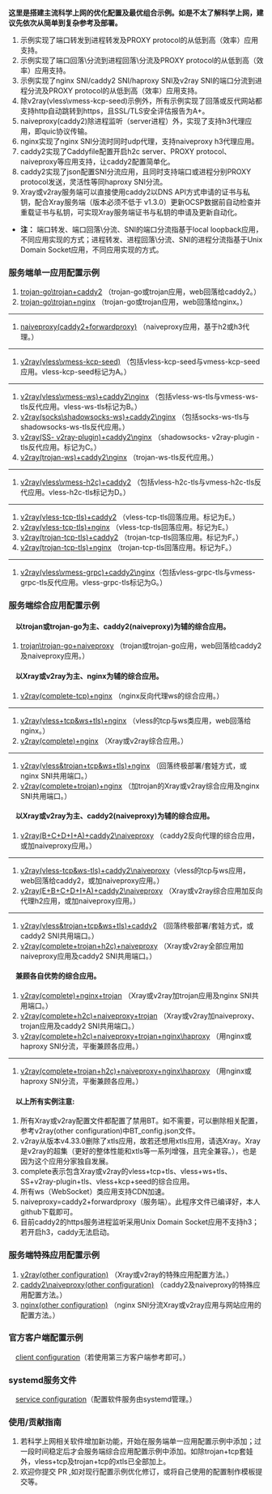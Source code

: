 **这里是搭建主流科学上网的优化配置及最优组合示例。如是不太了解科学上网，建议先依次从简单到复杂参考及部署。**  
1. 示例实现了端口转发到进程转发及PROXY protocol的从低到高（效率）应用支持。
2. 示例实现了端口回落\分流到进程回落\分流及PROXY protocol的从低到高（效率）应用支持。
3. 示例实现了nginx SNI/caddy2 SNI/haproxy SNI及v2ray SNI的端口分流到进程分流及PROXY protocol的从低到高（效率）应用支持。
4. 除v2ray(vless\vmess-kcp-seed)示例外，所有示例实现了回落或反代网站都支持http自动跳转到https，且SSL/TLS安全评估报告为A+。
5. naiveproxy(caddy2)除进程监听（server进程）外，实现了支持h3代理应用，即quic协议传输。
6. nginx实现了nginx SNI分流时同时udp代理，支持naiveproxy h3代理应用。
7. caddy2实现了Caddyfile配置开启h2c server、PROXY protocol、naiveproxy等应用支持，让caddy2配置简单化。
8. caddy2实现了json配置SNI分流应用，且同时支持端口或进程分别PROXY protocol发送，灵活性等同haproxy SNI分流。
9. Xray或v2ray服务端可以直接使用caddy2以DNS API方式申请的证书与私钥，配合Xray服务端（版本必须不低于 v1.3.0）更新OCSP数据前自动检查并重载证书与私钥，可实现Xray服务端证书与私钥的申请及更新自动化。
* **注：** 端口转发、端口回落\分流、SNI的端口分流指基于local loopback应用，不同应用实现的方式；进程转发、进程回落\分流、SNI的进程分流指基于Unix Domain Socket应用，不同应用实现的方式。

### 服务端单一应用配置示例
1. [trojan-go\trojan+caddy2](https://github.com/lxhao61/integrated-examples/tree/master/trojan%5Ctrojan-go%2Bcaddy2) （trojan-go或trojan应用，web回落给caddy2。）  
2. [trojan-go\trojan+nginx](https://github.com/lxhao61/integrated-examples/tree/master/trojan%5Ctrojan-go%2Bnginx) （trojan-go或trojan应用，web回落给nginx。）  
---
1. [naiveproxy(caddy2+forwardproxy)](https://github.com/lxhao61/integrated-examples/tree/master/naiveproxy(caddy2%2Bforwardproxy)) （naiveproxy应用，基于h2或h3代理。）
---
1. [v2ray(vless\vmess-kcp-seed)](https://github.com/lxhao61/integrated-examples/tree/master/v2ray(vless%5Cvmess%2Bkcp%2Bseed)) （包括vless-kcp-seed与vmess-kcp-seed应用。vless-kcp-seed标记为A。）
---
1. [v2ray(vless\vmess-ws)+caddy2\nginx](https://github.com/lxhao61/integrated-examples/tree/master/v2ray(vless%5Cvmess%2Bws)%2Bcaddy2%5Cnginx) （包括vless-ws-tls与vmess-ws-tls反代应用。vless-ws-tls标记为B。）
2. [v2ray(socks\shadowsocks-ws)+caddy2\nginx](https://github.com/lxhao61/integrated-examples/tree/master/v2ray(socks%5Cshadowsocks%2Bws)%2Bcaddy2%5Cnginx) （包括socks-ws-tls与shadowsocks-ws-tls反代应用。）
3. [v2ray(SS- v2ray-plugin)+caddy2\nginx](https://github.com/lxhao61/integrated-examples/tree/master/v2ray(SS%2Bv2ray-plugin)%2Bcaddy2%5Cnginx) （shadowsocks- v2ray-plugin -tls反代应用。标记为C。）
4. [v2ray(trojan-ws)+caddy2\nginx](https://github.com/lxhao61/integrated-examples/tree/master/v2ray(trojan%2Bws)%2Bcaddy2%5Cnginx) （trojan-ws-tls反代应用。）
---
1. [v2ray(vless\vmess-h2c)+caddy2](https://github.com/lxhao61/integrated-examples/tree/master/v2ray(vless%5Cvmess%2Bh2c)%2Bcaddy2) （包括vless-h2c-tls与vmess-h2c-tls反代应用。vless-h2c-tls标记为D。） 
---
1. [v2ray(vless-tcp-tls)+caddy2](https://github.com/lxhao61/integrated-examples/tree/master/v2ray(vless%2Btcp%2Btls)%2Bcaddy2) （vless-tcp-tls回落应用。标记为E。）
2. [v2ray(vless-tcp-tls)+nginx](https://github.com/lxhao61/integrated-examples/tree/master/v2ray(vless%2Btcp%2Btls)%2Bnginx) （vless-tcp-tls回落应用。标记为E。）
3. [v2ray(trojan-tcp-tls)+caddy2](https://github.com/lxhao61/integrated-examples/tree/master/v2ray(trojan%2Btcp%2Btls)%2Bcaddy2) （trojan-tcp-tls回落应用。标记为F。）
4. [v2ray(trojan-tcp-tls)+nginx](https://github.com/lxhao61/integrated-examples/tree/master/v2ray(trojan%2Btcp%2Btls)%2Bnginx) （trojan-tcp-tls回落应用。标记为F。）
---
1. [v2ray(vless\vmess-grpc)+caddy2\nginx](https://github.com/lxhao61/integrated-examples/tree/master/v2ray(vless%5Cvmess%2Bgrpc)%2Bcaddy2%5Cnginx)（包括vless-grpc-tls与vmess-grpc-tls反代应用。vless-grpc-tls标记为G。） 

### 服务端综合应用配置示例
#### &emsp;以trojan或trojan-go为主、caddy2(naiveproxy)为辅的综合应用。
1. [trojan\trojan-go+naiveproxy](https://github.com/lxhao61/integrated-examples/tree/master/trojan%5Ctrojan-go%2Bnaiveproxy) （trojan或trojan-go应用，web回落给caddy2及naiveproxy应用。）
#### &emsp;以Xray或v2ray为主、nginx为辅的综合应用。
1. [v2ray(complete-tcp)+nginx](https://github.com/lxhao61/integrated-examples/tree/master/v2ray(complete-tcp)%2Bnginx) （nginx反向代理ws的综合应用。）
---
1. [v2ray(vless+tcp&ws+tls)+nginx](https://github.com/lxhao61/integrated-examples/tree/master/v2ray(vless%2Btcp%26ws%2Btls)%2Bnginx) （vless的tcp与ws类应用，web回落给nginx。）
2. [v2ray(complete)+nginx](https://github.com/lxhao61/integrated-examples/tree/master/v2ray(complete)%2Bnginx) （Xray或v2ray综合应用。）
---
1. [v2ray(vless&trojan+tcp&ws+tls)+nginx](https://github.com/lxhao61/integrated-examples/tree/master/v2ray(vless%26trojan%2Btcp%26ws%2Btls)%2Bnginx) （回落终极部署/套娃方式，或nginx SNI共用端口。）
2. [v2ray(complete+trojan)+nginx](https://github.com/lxhao61/integrated-examples/tree/master/v2ray(complete%2Btrojan)%2Bnginx) （加trojan的Xray或v2ray综合应用及nginx SNI共用端口。）
#### &emsp;以Xray或v2ray为主、caddy2(naiveproxy)为辅的综合应用。
1. [v2ray(B+C+D+I+A)+caddy2\naiveproxy](https://github.com/lxhao61/integrated-examples/tree/master/v2ray(complete%2Bh2c%26grpc-tcp)%2Bcaddy2%5Cnaiveproxy) （caddy2反向代理的综合应用，或加naiveproxy应用。）
---
1. [v2ray(vless-tcp&ws-tls)+caddy2\naiveproxy](https://github.com/lxhao61/integrated-examples/tree/master/v2ray(vless%2Btcp%26ws%2Btls)%2Bcaddy2%5Cnaiveproxy)（vless的tcp与ws应用，web回落给caddy2，或加naiveproxy应用。）
2. [v2ray(E+B+C+D+I+A)+caddy2\naiveproxy](https://github.com/lxhao61/integrated-examples/tree/master/v2ray(complete%2Bh2c)%2Bcaddy2%5Cnaiveproxy) （Xray或v2ray综合应用加反向代理h2应用，或加naiveproxy应用。）
---
1. [v2ray(vless&trojan+tcp&ws+tls)+caddy2](https://github.com/lxhao61/integrated-examples/tree/master/v2ray(vless%26trojan%2Btcp%26ws%2Btls)%2Bcaddy2) （回落终极部署/套娃方式，或caddy2 SNI共用端口。）
2. [v2ray(complete+trojan+h2c)+naiveproxy](https://github.com/lxhao61/integrated-examples/tree/master/v2ray(complete%2Btrojan%2Bh2c)%2Bnaiveproxy) （Xray或v2ray全部应用加naiveproxy应用及caddy2 SNI共用端口。）
#### &emsp;兼顾各自优势的综合应用。
1. [v2ray(complete)+nginx+trojan](https://github.com/lxhao61/integrated-examples/tree/master/v2ray(complete)%2Bnginx%2Btrojan) （Xray或v2ray加trojan应用及nginx SNI共用端口。）
2. [v2ray(complete+h2c)+naiveproxy+trojan](https://github.com/lxhao61/integrated-examples/tree/master/v2ray(complete%2Bh2c)%2Bnaiveproxy%2Btrojan) （Xray或v2ray加naiveproxy、trojan应用及caddy2 SNI共用端口。）  
3. [v2ray(complete+h2c)+naiveproxy+trojan+nginx\haproxy](https://github.com/lxhao61/integrated-examples/tree/master/v2ray(complete%2Bh2c)%2Bnaiveproxy%2Btrojan%2Bnginx%5Chaproxy) （用nginx或haproxy SNI分流，平衡兼顾各应用。）  
---
1. [v2ray(complete+trojan+h2c)+naiveproxy+nginx\haproxy](https://github.com/lxhao61/integrated-examples/tree/master/v2ray(complete%2Btrojan%2Bh2c)%2Bnaiveproxy%2Bnginx%5Chaproxy) （用nginx或haproxy SNI分流，平衡兼顾各应用。）  
#### &emsp;以上所有实例注意:
1. 所有Xray或v2ray配置文件都配置了禁用BT。如不需要，可以删除相关配置，参考v2ray(other configuration)中BT_config.json文件。  
2. v2ray从版本v4.33.0删除了xtls应用，故若还想用xtls应用，请选Xray。Xray是v2ray的超集（更好的整体性能和xtls等一系列增强，且完全兼容。），也是因为这个应用分家独自发展。   
3. complete表示包含Xray或v2ray的vless+tcp+tls、vless+ws+tls、SS+v2ray-plugin+tls、vless+kcp+seed的综合应用。  
4. 所有ws（WebSocket）类应用支持CDN加速。  
5. naiveproxy=caddy2+forwardproxy（服务端）。此程序文件已编译好，本人github下载即可。  
6. 目前caddy2的https服务进程监听采用Unix Domain Socket应用不支持h3；若开启h3，caddy无法启动。  

### 服务端特殊应用配置示例
1. [v2ray(other configuration)](https://github.com/lxhao61/integrated-examples/tree/master/v2ray(other%20configuration)) （Xray或v2ray的特殊应用配置方法。）  
2. [caddy2\naiveproxy(other configuration)](https://github.com/lxhao61/integrated-examples/tree/master/caddy2%5Cnaiveproxy(other%20configuration)) （caddy2及naiveproxy的特殊应用配置方法。）  
3. [nginx(other configuration)](https://github.com/lxhao61/integrated-examples/tree/master/nginx(other%20configuration)) （nginx SNI分流Xray或v2ray应用与网站应用的配置方法。） 

### 官方客户端配置示例  
&emsp;[client configuration](https://github.com/lxhao61/integrated-examples/tree/master/client%20configuration)（若使用第三方客户端参考即可。）

### systemd服务文件  
&emsp;[service configuration](https://github.com/lxhao61/integrated-examples/tree/master/service%20configuration)（配置软件服务由systemd管理。）

### 使用/贡献指南  
1. 若科学上网相关软件增加新功能，开始在服务端单一应用配置示例中添加；过一段时间稳定后才会服务端综合应用配置示例中添加。如除trojan+tcp套娃外，vless+tcp及trojan+tcp的xtls已全部加上。  
2. 欢迎你提交 PR ,如对现行配置示例优化修订，或将自己使用的配置制作模板提交等。
